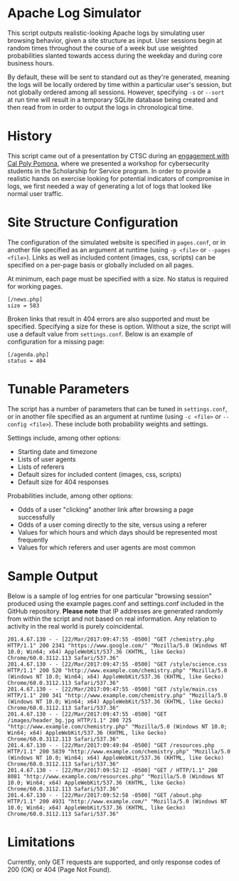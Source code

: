 Apache Log Simulator
====================
This script outputs realistic-looking Apache logs by simulating user browsing behavior, given a site structure as input.  User sessions begin at random times throughout the course of a week but use weighted probabilities slanted towards access during the weekday and during core business hours.

By default, these will be sent to standard out as they're generated, meaning the logs will be locally ordered by time within a particular user's session, but not globally ordered among all sessions.  However, specifying `-s` or `--sort` at run time will result in a temporary SQLite database being created and then read from in order to output the logs in chronological time.

History
=======
This script came out of a presentation by CTSC during an [engagement with Cal Poly Pomona](http://blog.trustedci.org/search/label/sfs), where we presented a workshop for cybersecurity students in the Scholarship for Service program.  In order to provide a realistic hands on exercise looking for potential indicators of compromise in logs, we first needed a way of generating a lot of logs that looked like normal user traffic.

Site Structure Configuration
============================
The configuration of the simulated website is specified in `pages.conf`, or in another file specified as an argument at runtime (using `-p <file>` or `--pages <file>`).  Links as well as included content (images, css, scripts) can be specified on a per-page basis or globally included on all pages.

At minimum, each page must be specified with a size.  No status is required for working pages.

    [/news.php]
    size = 583

Broken links that result in 404 errors are also supported and must be specified.  Specifying a size for these is option.  Without a size, the script will use a default value from `settings.conf`.  Below is an example of configuration for a missing page:

    [/agenda.php]
    status = 404

Tunable Parameters
==================
The script has a number of parameters that can be tuned in `settings.conf`, or in another file specified as an argument at runtime (using `-c <file>` or `--config <file>`).  These include both probability weights and settings.

Settings include, among other options:
 * Starting date and timezone
 * Lists of user agents
 * Lists of referers
 * Default sizes for included content (images, css, scripts)
 * Default size for 404 responses

Probabilities include, among other options:
 * Odds of a user "clicking" another link after browsing a page successfully
 * Odds of a user coming directly to the site, versus using a referer
 * Values for which hours and which days should be represented most frequently
 * Values for which referers and user agents are most common

Sample Output
=============
Below is a sample of log entries for one particular "browsing session" produced using the example pages.conf and settings.conf included in the GitHub repository.  **Please note** that IP addresses are generated randomly from within the script and not based on real information.  Any relation to activity in the real world is purely coincidental.

    201.4.67.130 - - [22/Mar/2017:09:47:55 -0500] "GET /chemistry.php HTTP/1.1" 200 2341 "https://www.google.com/" "Mozilla/5.0 (Windows NT 10.0; Win64; x64) AppleWebKit/537.36 (KHTML, like Gecko) Chrome/60.0.3112.113 Safari/537.36"
    201.4.67.130 - - [22/Mar/2017:09:47:55 -0500] "GET /style/science.css HTTP/1.1" 200 520 "http://www.example.com/chemistry.php" "Mozilla/5.0 (Windows NT 10.0; Win64; x64) AppleWebKit/537.36 (KHTML, like Gecko) Chrome/60.0.3112.113 Safari/537.36"
    201.4.67.130 - - [22/Mar/2017:09:47:55 -0500] "GET /style/main.css HTTP/1.1" 200 341 "http://www.example.com/chemistry.php" "Mozilla/5.0 (Windows NT 10.0; Win64; x64) AppleWebKit/537.36 (KHTML, like Gecko) Chrome/60.0.3112.113 Safari/537.36"
    201.4.67.130 - - [22/Mar/2017:09:47:55 -0500] "GET /images/header_bg.jpg HTTP/1.1" 200 725 "http://www.example.com/chemistry.php" "Mozilla/5.0 (Windows NT 10.0; Win64; x64) AppleWebKit/537.36 (KHTML, like Gecko) Chrome/60.0.3112.113 Safari/537.36"
    201.4.67.130 - - [22/Mar/2017:09:49:04 -0500] "GET /resources.php HTTP/1.1" 200 5839 "http://www.example.com/chemistry.php" "Mozilla/5.0 (Windows NT 10.0; Win64; x64) AppleWebKit/537.36 (KHTML, like Gecko) Chrome/60.0.3112.113 Safari/537.36"
    201.4.67.130 - - [22/Mar/2017:09:52:12 -0500] "GET / HTTP/1.1" 200 8081 "http://www.example.com/resources.php" "Mozilla/5.0 (Windows NT 10.0; Win64; x64) AppleWebKit/537.36 (KHTML, like Gecko) Chrome/60.0.3112.113 Safari/537.36"
    201.4.67.130 - - [22/Mar/2017:09:52:58 -0500] "GET /about.php HTTP/1.1" 200 4931 "http://www.example.com/" "Mozilla/5.0 (Windows NT 10.0; Win64; x64) AppleWebKit/537.36 (KHTML, like Gecko) Chrome/60.0.3112.113 Safari/537.36"
    
Limitations
===========
Currently, only GET requests are supported, and only response codes of 200 (OK) or 404 (Page Not Found).
